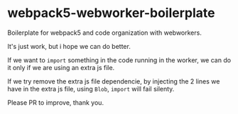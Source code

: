 # webpack5-webworker-boilerplate
Boilerplate for webpack5 and code organization with webworkers.

It's just work, but i hope we can do better.

If we want to `import` something in the code running in the worker, 
we can do it only if we are using an extra js file.

If we try remove the extra js file dependencie, by injecting the 2 lines we have in the extra js file, using `Blob`, `import` will fail silenty.


Please PR to improve, thank you.